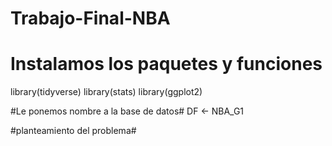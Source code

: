 # Trabajo-Final-NBA
# Instalamos los paquetes y funciones #
library(tidyverse)
library(stats)
library(ggplot2)

#Le ponemos nombre a la base de datos#
DF <- NBA_G1

#planteamiento del problema#